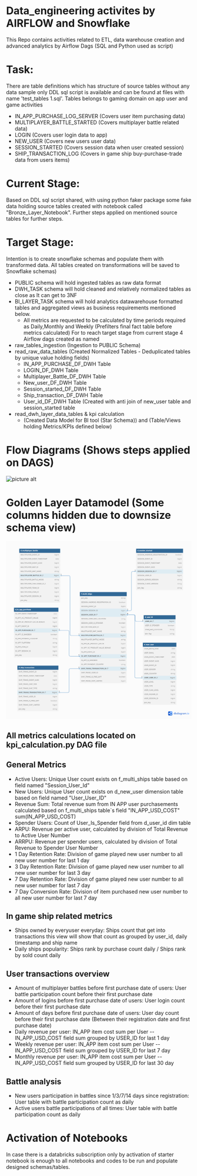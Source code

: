 # Data_engineering activites by AIRFLOW and Snowflake
This Repo contains activities related to ETL, data warehouse creation and advanced analytics by Airflow Dags (SQL and Python used as script)

# Task:
There are table definitions which has structure of source tables without any data sample only DDL sql script is available and can be found at files with name 'test_tables 1.sql'.
Tables belongs to gaming domain on app user and game activities

* IN_APP_PURCHASE_LOG_SERVER (Covers user item purchasing data)
* MULTIPLAYER_BATTLE_STARTED (Covers multiplayer battle related data)
* LOGIN (Covers user login data to app)
* NEW_USER (Covers new users user data)
* SESSION_STARTED (Covers session data when user created session)
* SHIP_TRANSACTION_LOG (Covers in game ship buy-purchase-trade data from users items)

# Current Stage:
Based on DDL sql script shared, with using python faker package some fake data holding source tables created with notebook called "Bronze_Layer_Notebook".
Further steps applied on mentioned source tables for further steps.

# Target Stage:
Intention is to create snowflake schemas and populate them with transformed data. All tables created on transformations will be saved to Snowflake schemas)
* PUBLIC schema will hold ingested tables as raw data format
* DWH_TASK schema will hold cleaned and relatively normalized tables as close as It can get to 3NF
* BI_LAYER_TASK schema will hold analytics datawarehouse formatted tables and aggregated views as business requirements mentioned below.
  * All metrics are requested to be calculated by time periods required as Daily,Monthly and Weekly (Prefilters final fact table before metrics calculated)
For to reach target stage from current stage 4 Airflow dags created as named
* raw_tables_ingestion (Ingestion to PUBLIC Schema)
* read_raw_data_tables (Created Normalized Tables -  Deduplicated tables by unique value holding fields)
  * IN_APP_PURCHASE_DF_DWH Table
  * LOGIN_DF_DWH Table
  * Multiplayer_Battle_DF_DWH Table
  * New_user_DF_DWH Table
  * Session_started_DF_DWH Table
  * Ship_transaction_DF_DWH Table
  * User_id_DF_DWH Table (Created with anti join of new_user table and session_started table
* read_dwh_layer_data_tables & kpi calculation
  * (Created Data Model for BI tool (Star Schema)) and (Table/Views holding Metrics/KPIs defined below)

# Flow Diagrams (Shows steps applied on DAGS)

![picture alt](Data_Model-Page-7.drawio.png)

# Golden Layer Datamodel (Some columns hidden due to downsize schema view)
![picture alt](Data_Model_Short.png)


## All metrics calculations located on kpi_calculation.py DAG file
## General Metrics
* Active Users: Unique User count exists on f_multi_ships table based on field named "Session_User_Id"
* New Users: Unique User count exists on d_new_user dimension table based on field named "User_User_ID"
* Revenue Sum: Total revenue sum from IN APP user purchasements calculated based on f_multi_ships table`s field "IN_APP_USD_COST" sum(IN_APP_USD_COST)
* Spender Users: Count of User_Is_Spender field from d_user_id dim table
* ARPU: Revenue per active user, calculated by division of Total Revenue to Active User Number
* ARRPU: Revenue per spender users, calculated by division of Total Revenue to Spender User Number
* 1 Day Retention Rate: Division of game played new user number to all new user number for last 1 day
* 3 Day Retention Rate: Division of game played new user number to all new user number for last 3 day
* 7 Day Retention Rate: Division of game played new user number to all new user number for last 7 day
* 7 Day Conversion Rate: Division of item purchased new user number to all new user number for last 7 day

## In game ship related metrics
* Ships owned by everyuser everyday: Ships count that get into transactions this view will show that count as grouped by user_id, daily timestamp and ship name
* Daily ships popularity: Ships rank by purchase count daily / Ships rank by sold count daily

## User transactions overview
* Amount of multiplayer battles before first purchase date of users: User battle participation count before their first purchase date
* Amount of logins before first purchase date of users: User login count before their first purchase date
* Amount of days before first purchase date of users: User day count before their first purchase date (Between their registration date and first purchase date)
* Daily revenue per user: IN_APP item cost sum per User -- IN_APP_USD_COST field sum grouped by USER_ID for last 1 day
* Weekly revenue per user: IN_APP item cost sum per User -- IN_APP_USD_COST field sum grouped by USER_ID for last 7 day
* Monthly revenue per user: IN_APP item cost sum per User -- IN_APP_USD_COST field sum grouped by USER_ID for last 30 day

## Battle analysis
* New users participation in battles since 1/3/7/14 days since registration: User table with battle participation count as daily
* Active users battle participations of all times: User table with battle participation count as daily

# Activation of Notebooks
In case there is a databricks subscription only by activation of starter notebook is enough to all notebooks and codes to be run and populate designed schemas/tables.
